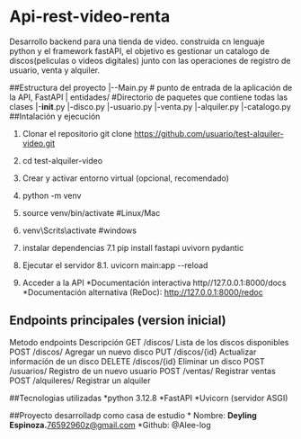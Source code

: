 # Api-rest-video-renta
Desarrollo backend para una tienda de video. construida cn lenguaje python y el framework fastAPI, el objetivo es gestionar un catalogo de discos(peliculas o videos digitales) junto con las operaciones de registro de usuario, venta y alquiler.

##Estructura del proyecto
|--Main.py  # punto de entrada de la aplicación de la API, FastAPI
|
  entidades/ #Directorio de paquetes que contiene todas las clases
    |-__init__.py
    |-disco.py
    |-usuario.py
    |-venta.py
    |-alquiler.py
    |-catalogo.py
##Intalación y ejecución
  1. Clonar el repositorio
     git clone https://github.com/usuario/test-alquiler-video.git

  2. cd test-alquiler-video
  3. Crear y activar entorno virtual (opcional, recomendado)
  4. python -m venv
  5. source venv/bin/activate #Linux/Mac
  6. venv\Scrits\activate     #windows
  7. instalar dependencias
      7.1 pip install fastapi uvivorn pydantic
  8. Ejecutar el servidor
      8.1. uvicorn main:app --reload
  9. Acceder a la API
      *Documentación interactiva http//127.0.0.1:8000/docs
      *Documentación alternativa (ReDoc): http://127.0.0.1:8000/redoc

  ## Endpoints principales (version inicial)
  Metodo endpoints Descripción
  GET     /discos/       Lista de los discos disponibles
  POST    /discos/       Agregar un nuevo disco
  PUT     /discos/{id}   Actualizar información de un disco
  DELETE  /discos/{id}   Eliminar un disco
  POST    /usuarios/     Registro de un nuevo usuario
  POST    /ventas/       Registrar ventas
  POST    /alquileres/   Registrar un alquiler

  ##Tecnologias utilizadas 
  *python 3.12.8
  *FastAPI
  *Uvicorn (servidor ASGI)

  ##Proyecto desarrolladp como casa de estudio
    * Nombre: **Deyling Espinoza.**<76592960z@gmail.com>
    *Github: @Alee-log
